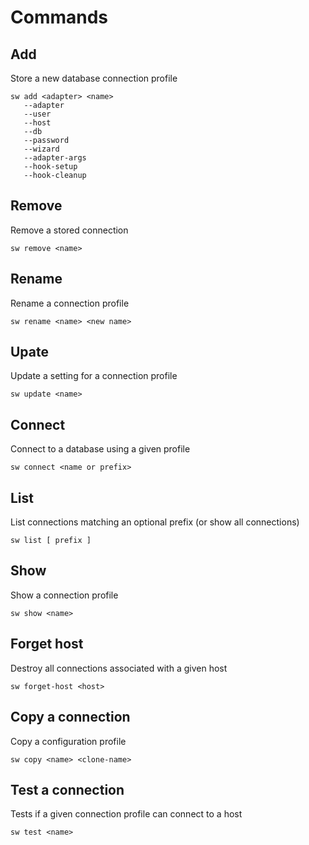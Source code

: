 # Commands
## Add
Store a new database connection profile
```
sw add <adapter> <name>
   --adapter
   --user
   --host
   --db
   --password
   --wizard
   --adapter-args
   --hook-setup
   --hook-cleanup
```

## Remove
Remove a stored connection
```
sw remove <name>
```

## Rename
Rename a connection profile
```
sw rename <name> <new name>
```

## Upate
Update a setting for a connection profile
```
sw update <name>
```

## Connect
Connect to a database using a given profile
```
sw connect <name or prefix>
```

## List
List connections matching an optional prefix (or show all connections)
```
sw list [ prefix ]
```

## Show
Show a connection profile
```
sw show <name>
```

## Forget host
Destroy all connections associated with a given host
```
sw forget-host <host>
```

## Copy a connection
Copy a configuration profile
```
sw copy <name> <clone-name>
```

## Test a connection
Tests if a given connection profile can connect to a host
```
sw test <name>
```
